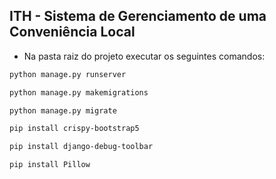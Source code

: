 ## **ITH - Sistema de Gerenciamento de uma Conveniência Local**

- Na pasta raiz do projeto executar os seguintes comandos:

```bash
python manage.py runserver
```
```bash
python manage.py makemigrations
```
```bash
python manage.py migrate
```
```bash
pip install crispy-bootstrap5
```
```bash
pip install django-debug-toolbar
```
```bash
pip install Pillow
```